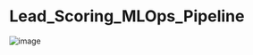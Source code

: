 # Lead_Scoring_MLOps_Pipeline
![image](https://user-images.githubusercontent.com/14216371/210002076-d967f3d4-0c67-4238-9bde-d6002ad865fa.png)
